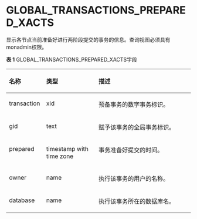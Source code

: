 # GLOBAL\_TRANSACTIONS\_PREPARED\_XACTS<a name="ZH-CN_TOPIC_0245374756"></a>

显示各节点当前准备好进行两阶段提交的事务的信息。查询视图必须具有monadmin权限。

**表 1**  GLOBAL\_TRANSACTIONS\_PREPARED\_XACTS字段

<a name="zh-cn_topic_0237122652_table14218153075419"></a>
<table><thead align="left"><tr id="zh-cn_topic_0237122652_row17246173016546"><th class="cellrowborder" valign="top" width="20.150000000000002%" id="mcps1.2.4.1.1"><p id="zh-cn_topic_0237122652_p824613055410"><a name="zh-cn_topic_0237122652_p824613055410"></a><a name="zh-cn_topic_0237122652_p824613055410"></a><strong id="zh-cn_topic_0237122652_b1246143013542"><a name="zh-cn_topic_0237122652_b1246143013542"></a><a name="zh-cn_topic_0237122652_b1246143013542"></a>名称</strong></p>
</th>
<th class="cellrowborder" valign="top" width="28.33%" id="mcps1.2.4.1.2"><p id="zh-cn_topic_0237122652_p102461530155412"><a name="zh-cn_topic_0237122652_p102461530155412"></a><a name="zh-cn_topic_0237122652_p102461530155412"></a><strong id="zh-cn_topic_0237122652_b424618300549"><a name="zh-cn_topic_0237122652_b424618300549"></a><a name="zh-cn_topic_0237122652_b424618300549"></a>类型</strong></p>
</th>
<th class="cellrowborder" valign="top" width="51.519999999999996%" id="mcps1.2.4.1.3"><p id="zh-cn_topic_0237122652_p11246530195410"><a name="zh-cn_topic_0237122652_p11246530195410"></a><a name="zh-cn_topic_0237122652_p11246530195410"></a><strong id="zh-cn_topic_0237122652_b15246153020548"><a name="zh-cn_topic_0237122652_b15246153020548"></a><a name="zh-cn_topic_0237122652_b15246153020548"></a>描述</strong></p>
</th>
</tr>
</thead>
<tbody><tr id="zh-cn_topic_0237122652_row4246183017540"><td class="cellrowborder" valign="top" width="20.150000000000002%" headers="mcps1.2.4.1.1 "><p id="zh-cn_topic_0237122652_p92462301540"><a name="zh-cn_topic_0237122652_p92462301540"></a><a name="zh-cn_topic_0237122652_p92462301540"></a>transaction</p>
</td>
<td class="cellrowborder" valign="top" width="28.33%" headers="mcps1.2.4.1.2 "><p id="zh-cn_topic_0237122652_p524673095412"><a name="zh-cn_topic_0237122652_p524673095412"></a><a name="zh-cn_topic_0237122652_p524673095412"></a>xid</p>
</td>
<td class="cellrowborder" valign="top" width="51.519999999999996%" headers="mcps1.2.4.1.3 "><p id="zh-cn_topic_0237122652_p1824615301542"><a name="zh-cn_topic_0237122652_p1824615301542"></a><a name="zh-cn_topic_0237122652_p1824615301542"></a>预备事务的数字事务标识。</p>
</td>
</tr>
<tr id="zh-cn_topic_0237122652_row102461230205415"><td class="cellrowborder" valign="top" width="20.150000000000002%" headers="mcps1.2.4.1.1 "><p id="zh-cn_topic_0237122652_p3246430175418"><a name="zh-cn_topic_0237122652_p3246430175418"></a><a name="zh-cn_topic_0237122652_p3246430175418"></a>gid</p>
</td>
<td class="cellrowborder" valign="top" width="28.33%" headers="mcps1.2.4.1.2 "><p id="zh-cn_topic_0237122652_p17246730195415"><a name="zh-cn_topic_0237122652_p17246730195415"></a><a name="zh-cn_topic_0237122652_p17246730195415"></a>text</p>
</td>
<td class="cellrowborder" valign="top" width="51.519999999999996%" headers="mcps1.2.4.1.3 "><p id="zh-cn_topic_0237122652_p142461530105410"><a name="zh-cn_topic_0237122652_p142461530105410"></a><a name="zh-cn_topic_0237122652_p142461530105410"></a>赋予该事务的全局事务标识。</p>
</td>
</tr>
<tr id="zh-cn_topic_0237122652_row18246173015419"><td class="cellrowborder" valign="top" width="20.150000000000002%" headers="mcps1.2.4.1.1 "><p id="zh-cn_topic_0237122652_p14246230135418"><a name="zh-cn_topic_0237122652_p14246230135418"></a><a name="zh-cn_topic_0237122652_p14246230135418"></a>prepared</p>
</td>
<td class="cellrowborder" valign="top" width="28.33%" headers="mcps1.2.4.1.2 "><p id="zh-cn_topic_0237122652_p1246183012549"><a name="zh-cn_topic_0237122652_p1246183012549"></a><a name="zh-cn_topic_0237122652_p1246183012549"></a>timestamp with time zone</p>
</td>
<td class="cellrowborder" valign="top" width="51.519999999999996%" headers="mcps1.2.4.1.3 "><p id="zh-cn_topic_0237122652_p5247203035414"><a name="zh-cn_topic_0237122652_p5247203035414"></a><a name="zh-cn_topic_0237122652_p5247203035414"></a>事务准备好提交的时间。</p>
</td>
</tr>
<tr id="zh-cn_topic_0237122652_row10247113085413"><td class="cellrowborder" valign="top" width="20.150000000000002%" headers="mcps1.2.4.1.1 "><p id="zh-cn_topic_0237122652_p1324783019548"><a name="zh-cn_topic_0237122652_p1324783019548"></a><a name="zh-cn_topic_0237122652_p1324783019548"></a>owner</p>
</td>
<td class="cellrowborder" valign="top" width="28.33%" headers="mcps1.2.4.1.2 "><p id="zh-cn_topic_0237122652_p4247430195412"><a name="zh-cn_topic_0237122652_p4247430195412"></a><a name="zh-cn_topic_0237122652_p4247430195412"></a>name</p>
</td>
<td class="cellrowborder" valign="top" width="51.519999999999996%" headers="mcps1.2.4.1.3 "><p id="zh-cn_topic_0237122652_p15247730105417"><a name="zh-cn_topic_0237122652_p15247730105417"></a><a name="zh-cn_topic_0237122652_p15247730105417"></a>执行该事务的用户的名称。</p>
</td>
</tr>
<tr id="zh-cn_topic_0237122652_row124733018549"><td class="cellrowborder" valign="top" width="20.150000000000002%" headers="mcps1.2.4.1.1 "><p id="zh-cn_topic_0237122652_p162477307548"><a name="zh-cn_topic_0237122652_p162477307548"></a><a name="zh-cn_topic_0237122652_p162477307548"></a>database</p>
</td>
<td class="cellrowborder" valign="top" width="28.33%" headers="mcps1.2.4.1.2 "><p id="zh-cn_topic_0237122652_p2247113065418"><a name="zh-cn_topic_0237122652_p2247113065418"></a><a name="zh-cn_topic_0237122652_p2247113065418"></a>name</p>
</td>
<td class="cellrowborder" valign="top" width="51.519999999999996%" headers="mcps1.2.4.1.3 "><p id="zh-cn_topic_0237122652_p13247830195416"><a name="zh-cn_topic_0237122652_p13247830195416"></a><a name="zh-cn_topic_0237122652_p13247830195416"></a>执行该事务所在的数据库名。</p>
</td>
</tr>
</tbody>
</table>

